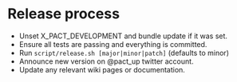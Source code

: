 # Release process

* Unset X_PACT_DEVELOPMENT and bundle update if it was set.
* Ensure all tests are passing and everything is committed.
* Run `script/release.sh [major|minor|patch]` (defaults to minor)
* Announce new version on @pact_up twitter account.
* Update any relevant wiki pages or documentation.
